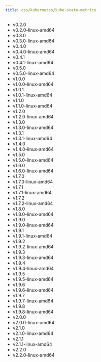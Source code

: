 ```yaml
---
title: oss/kubernetes/kube-state-metrics
---
```

- v0.2.0
- v0.2.0-linux-amd64
- v0.3.0
- v0.3.0-linux-amd64
- v0.4.0
- v0.4.0-linux-amd64
- v0.4.1
- v0.4.1-linux-amd64
- v0.5.0
- v0.5.0-linux-amd64
- v1.0.0
- v1.0.0-linux-amd64
- v1.0.1
- v1.0.1-linux-amd64
- v1.1.0
- v1.1.0-linux-amd64
- v1.2.0
- v1.2.0-linux-amd64
- v1.3.0
- v1.3.0-linux-amd64
- v1.3.1
- v1.3.1-linux-amd64
- v1.4.0
- v1.4.0-linux-amd64
- v1.5.0
- v1.5.0-linux-amd64
- v1.6.0
- v1.6.0-linux-amd64
- v1.7.0
- v1.7.0-linux-amd64
- v1.7.1
- v1.7.1-linux-amd64
- v1.7.2
- v1.7.2-linux-amd64
- v1.8.0
- v1.8.0-linux-amd64
- v1.9.0
- v1.9.0-linux-amd64
- v1.9.1
- v1.9.1-linux-amd64
- v1.9.2
- v1.9.2-linux-amd64
- v1.9.3
- v1.9.3-linux-amd64
- v1.9.4
- v1.9.4-linux-amd64
- v1.9.5
- v1.9.5-linux-amd64
- v1.9.6
- v1.9.6-linux-amd64
- v1.9.7
- v1.9.7-linux-amd64
- v1.9.8
- v1.9.8-linux-amd64
- v2.0.0
- v2.0.0-linux-amd64
- v2.1.0
- v2.1.0-linux-amd64
- v2.1.1
- v2.1.1-linux-amd64
- v2.2.0
- v2.2.0-linux-amd64
